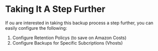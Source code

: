 # Taking It A Step Further

If ou are interested in taking this backup process a step further, you can easily configure the following:

1. Configure Retention Policys (to save on Amazon Costs)
2. Configure Backups for Specific Subcriptions (Vhosts)
